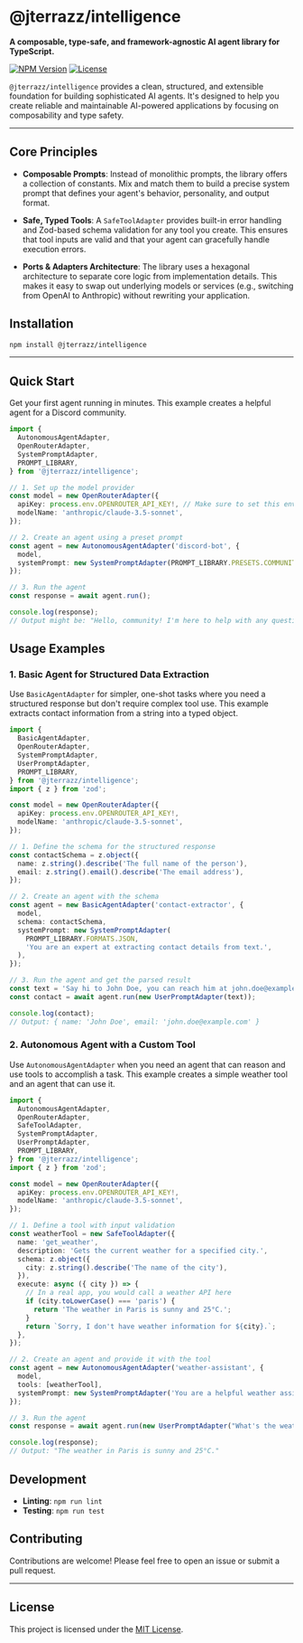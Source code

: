 # @jterrazz/intelligence

**A composable, type-safe, and framework-agnostic AI agent library for TypeScript.**

[![NPM Version](https://img.shields.io/npm/v/@jterrazz/intelligence.svg)](https://www.npmjs.com/package/@jterrazz/intelligence)
[![License](https://img.shields.io/npm/l/@jterrazz/intelligence.svg)](./LICENSE)

`@jterrazz/intelligence` provides a clean, structured, and extensible foundation for building sophisticated AI agents. It's designed to help you create reliable and maintainable AI-powered applications by focusing on composability and type safety.

---

## Core Principles

- **Composable Prompts**: Instead of monolithic prompts, the library offers a collection of constants. Mix and match them to build a precise system prompt that defines your agent's behavior, personality, and output format.

- **Safe, Typed Tools**: A `SafeToolAdapter` provides built-in error handling and Zod-based schema validation for any tool you create. This ensures that tool inputs are valid and that your agent can gracefully handle execution errors.

- **Ports & Adapters Architecture**: The library uses a hexagonal architecture to separate core logic from implementation details. This makes it easy to swap out underlying models or services (e.g., switching from OpenAI to Anthropic) without rewriting your application.

## Installation

```bash
npm install @jterrazz/intelligence
```

---

## Quick Start

Get your first agent running in minutes. This example creates a helpful agent for a Discord community.

```typescript
import {
  AutonomousAgentAdapter,
  OpenRouterAdapter,
  SystemPromptAdapter,
  PROMPT_LIBRARY,
} from '@jterrazz/intelligence';

// 1. Set up the model provider
const model = new OpenRouterAdapter({
  apiKey: process.env.OPENROUTER_API_KEY!, // Make sure to set this environment variable
  modelName: 'anthropic/claude-3.5-sonnet',
});

// 2. Create an agent using a preset prompt
const agent = new AutonomousAgentAdapter('discord-bot', {
  model,
  systemPrompt: new SystemPromptAdapter(PROMPT_LIBRARY.PRESETS.COMMUNITY_ANIMATOR),
});

// 3. Run the agent
const response = await agent.run();

console.log(response);
// Output might be: "Hello, community! I'm here to help with any questions and keep the good vibes flowing. What's on your mind today?"
```

## Usage Examples

### 1. Basic Agent for Structured Data Extraction

Use `BasicAgentAdapter` for simpler, one-shot tasks where you need a structured response but don't require complex tool use. This example extracts contact information from a string into a typed object.

```typescript
import {
  BasicAgentAdapter,
  OpenRouterAdapter,
  SystemPromptAdapter,
  UserPromptAdapter,
  PROMPT_LIBRARY,
} from '@jterrazz/intelligence';
import { z } from 'zod';

const model = new OpenRouterAdapter({
  apiKey: process.env.OPENROUTER_API_KEY!,
  modelName: 'anthropic/claude-3.5-sonnet',
});

// 1. Define the schema for the structured response
const contactSchema = z.object({
  name: z.string().describe('The full name of the person'),
  email: z.string().email().describe('The email address'),
});

// 2. Create an agent with the schema
const agent = new BasicAgentAdapter('contact-extractor', {
  model,
  schema: contactSchema,
  systemPrompt: new SystemPromptAdapter(
    PROMPT_LIBRARY.FORMATS.JSON,
    'You are an expert at extracting contact details from text.',
  ),
});

// 3. Run the agent and get the parsed result
const text = 'Say hi to John Doe, you can reach him at john.doe@example.com.';
const contact = await agent.run(new UserPromptAdapter(text));

console.log(contact);
// Output: { name: 'John Doe', email: 'john.doe@example.com' }
```

### 2. Autonomous Agent with a Custom Tool

Use `AutonomousAgentAdapter` when you need an agent that can reason and use tools to accomplish a task. This example creates a simple weather tool and an agent that can use it.

```typescript
import {
  AutonomousAgentAdapter,
  OpenRouterAdapter,
  SafeToolAdapter,
  SystemPromptAdapter,
  UserPromptAdapter,
  PROMPT_LIBRARY,
} from '@jterrazz/intelligence';
import { z } from 'zod';

const model = new OpenRouterAdapter({
  apiKey: process.env.OPENROUTER_API_KEY!,
  modelName: 'anthropic/claude-3.5-sonnet',
});

// 1. Define a tool with input validation
const weatherTool = new SafeToolAdapter({
  name: 'get_weather',
  description: 'Gets the current weather for a specified city.',
  schema: z.object({
    city: z.string().describe('The name of the city'),
  }),
  execute: async ({ city }) => {
    // In a real app, you would call a weather API here
    if (city.toLowerCase() === 'paris') {
      return 'The weather in Paris is sunny and 25°C.';
    }
    return `Sorry, I don't have weather information for ${city}.`;
  },
});

// 2. Create an agent and provide it with the tool
const agent = new AutonomousAgentAdapter('weather-assistant', {
  model,
  tools: [weatherTool],
  systemPrompt: new SystemPromptAdapter('You are a helpful weather assistant.'),
});

// 3. Run the agent
const response = await agent.run(new UserPromptAdapter("What's the weather like in Paris?"));

console.log(response);
// Output: "The weather in Paris is sunny and 25°C."
```

## Development

- **Linting**: `npm run lint`
- **Testing**: `npm run test`

## Contributing

Contributions are welcome! Please feel free to open an issue or submit a pull request.

---

## License

This project is licensed under the [MIT License](./LICENSE).
